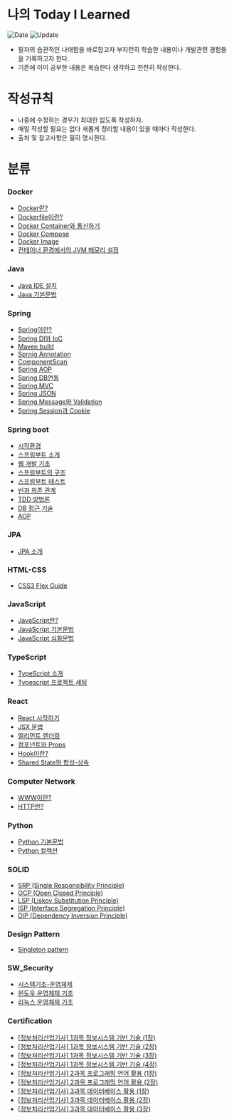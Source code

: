 # 나의 Today I Learned
![Date](https://img.shields.io/badge/Start-2024.03.06-red) ![Update](https://img.shields.io/badge/update-2024.09.06-grean)
- 필자의 습관적인 나태함을 바로잡고자 부지런히 학습한 내용이나 개발관련 경험들을 기록하고자 한다.
- 기존에 이미 공부한 내용은 복습한다 생각하고 천천히 작성한다.  

# 작성규칙
- 나중에 수정하는 경우가 최대한 없도록 작성하자.
- 매일 작성할 필요는 없다 새롭게 정리할 내용이 있을 때마다 작성한다.
- 출처 및 참고사항은 필히 명시한다.

# 분류

### Docker
- [Docker란?](https://github.com/one-west/TIL/blob/main/Docker/Docker%EB%9E%80.md)
- [Dockerfile이란?](https://github.com/one-west/TIL/blob/main/Docker/Dockerfile%EC%9D%B4%EB%9E%80%3F.md)
- [Docker Container와 통신하기](https://github.com/one-west/TIL/blob/main/Docker/Docker%20Container%EC%99%80%20%ED%86%B5%EC%8B%A0%ED%95%98%EA%B8%B0.md)
- [Docker Compose](https://github.com/one-west/TIL/blob/main/Docker/Docker%20Compose.md)
- [Docker Image](https://github.com/one-west/TIL/blob/main/Docker/Docker%20Image.md)
- [컨테이너 환경에서의 JVM 메모리 설정](https://github.com/one-west/TIL/blob/main/Docker/%EC%BB%A8%ED%85%8C%EC%9D%B4%EB%84%88%20%ED%99%98%EA%B2%BD%EC%97%90%EC%84%9C%EC%9D%98%20JVM%20%EB%A9%94%EB%AA%A8%EB%A6%AC%20%EC%84%A4%EC%A0%95.md)

### Java
- [Java IDE 설치](https://github.com/one-west/TIL/blob/main/Java/Java%20IDE%20install%20%EB%B0%A9%EB%B2%95.md)
- [Java 기본문법](https://github.com/one-west/TIL/blob/main/Java/Java%20%EA%B8%B0%EB%B3%B8%EB%AC%B8%EB%B2%95.md)

### Spring
- [Spring이란?](https://github.com/one-west/TIL/blob/main/Spring/%5BSpring%5D%20%EC%9D%B4%EB%9E%80%3F.md)
- [Spring DI와 IoC](https://github.com/one-west/TIL/blob/main/Spring/%5BSpring%5D%20DI%EC%99%80%20IoC.md)
- [Maven build](https://github.com/one-west/TIL/blob/main/Spring/%5BSpring%5D%20Maven%20build.md)
- [Sprnig Annotation](https://github.com/one-west/TIL/blob/main/Spring/%5BSpring%5D%20Annotation_%EC%9D%B4%EB%9E%80%3F.md)
- [ComponentScan](https://github.com/one-west/TIL/blob/main/Spring/%5BSpring%5D%20ComponentScan.md)
- [Spring AOP](https://github.com/one-west/TIL/blob/main/Spring/%5BSpring%5D%20AOP.md)
- [Spring DB연동](https://github.com/one-west/TIL/blob/main/Spring/%5BSpring%5D%20DB%EC%97%B0%EB%8F%99.md)
- [Spring MVC](https://github.com/one-west/TIL/blob/main/Spring/%5BSpring%5D%20Spring-MVC.md)
- [Spring JSON](https://github.com/one-west/TIL/blob/main/Spring/%5BSpring%5D%20JSON.md)
- [Spring Message와 Validation](https://github.com/one-west/TIL/blob/main/Spring/%5BSpring%5D%20Message%EC%99%80%20Validation.md)
- [Spring Session과 Cookie](https://github.com/one-west/TIL/blob/main/Spring/%5BSpring%5D%20Session%EA%B3%BC%20Cookie.md)

### Spring boot
- [시작환경](https://github.com/one-west/TIL/blob/main/Spring%20boot/%EC%8B%9C%EC%9E%91%ED%99%98%EA%B2%BD.md)
- [스프링부트 소개](https://github.com/one-west/TIL/blob/main/Spring%20boot/%EC%8A%A4%ED%94%84%EB%A7%81%EB%B6%80%ED%8A%B8%20%EC%86%8C%EA%B0%9C.md)
- [웹 개발 기초](https://github.com/one-west/TIL/blob/main/Spring%20boot/%EC%8A%A4%ED%94%84%EB%A7%81%20%EC%9B%B9%20%EA%B0%9C%EB%B0%9C%20%EA%B8%B0%EC%B4%88.md)
- [스프링부트의 구조](https://github.com/one-west/TIL/blob/main/Spring%20boot/%EC%8A%A4%ED%94%84%EB%A7%81%EB%B6%80%ED%8A%B8%EC%9D%98%20%EA%B5%AC%EC%A1%B0.md)
- [스프링부트 테스트](https://github.com/one-west/TIL/blob/main/Spring%20boot/%EC%8A%A4%ED%94%84%EB%A7%81%EB%B6%80%ED%8A%B8%20%ED%85%8C%EC%8A%A4%ED%8A%B8.md)
- [빈과 의존 관계](https://github.com/one-west/TIL/blob/main/Spring%20boot/%EC%8B%9C%EC%9E%91%ED%99%98%EA%B2%BD.md)
- [TDD 방법론](https://github.com/one-west/TIL/blob/main/Spring%20boot/%EC%8B%9C%EC%9E%91%ED%99%98%EA%B2%BD.md)
- [DB 접근 기술](https://github.com/one-west/TIL/blob/main/Spring%20boot/%EC%8B%9C%EC%9E%91%ED%99%98%EA%B2%BD.md)
- [AOP](https://github.com/one-west/TIL/blob/main/Spring%20boot/%EC%8B%9C%EC%9E%91%ED%99%98%EA%B2%BD.md)


### JPA
- [JPA 소개](https://github.com/one-west/TIL/blob/main/JPA/JPA%20%EC%86%8C%EA%B0%9C.md)

### HTML-CSS
- [CSS3 Flex Guide](https://github.com/one-west/TIL/blob/main/CSS/Flex%20Guide.md)
  
### JavaScript
- [JavaScript란?](https://github.com/one-west/TIL/blob/main/JavaScript/JS%EB%9E%80%3F.md)
- [JavaScript 기본문법](https://github.com/one-west/TIL/blob/main/JavaScript/JS%EA%B8%B0%EB%B3%B8%EB%AC%B8%EB%B2%95.md)
- [JavaScript 심화문법](https://github.com/one-west/TIL/blob/main/JavaScript/JS%20%EC%8B%AC%ED%99%94%EB%AC%B8%EB%B2%95.md)

### TypeScript
- [TypeScript 소개](https://github.com/one-west/TIL/blob/main/TypeScript/TypeScript%20%EC%86%8C%EA%B0%9C.md)
- [Typescript 프로젝트 세팅](https://github.com/one-west/TIL/blob/main/TypeScript/TypeScript%20Projects%20%EC%84%B8%ED%8C%85.md)

### React
- [React 시작하기](https://github.com/one-west/TIL/blob/main/React/React%20%EC%8B%9C%EC%9E%91%ED%95%98%EA%B8%B0.md)
- [JSX 문법](https://github.com/one-west/TIL/blob/main/React/JSX%EB%AC%B8%EB%B2%95.md)
- [엘리먼트 렌더링](https://github.com/one-west/TIL/blob/main/React/Element_Rendering.md)
- [컴포넌트와 Props](https://github.com/one-west/TIL/blob/main/React/%EC%BB%B4%ED%8F%AC%EB%84%8C%ED%8A%B8%EC%99%80%20Props.md)
- [Hook이란?](https://github.com/one-west/TIL/blob/main/React/Hook%EC%9D%B4%EB%9E%80%3F.md)
- [Shared State와 합성-상속](https://github.com/one-west/TIL/blob/main/React/Shared%20State%EC%99%80%20%20%ED%95%A9%EC%84%B1-%EC%83%81%EC%86%8D.md#%EC%BB%A8%ED%85%8D%EC%8A%A4%ED%8A%B8Context)

### Computer Network
- [WWW이란?](https://github.com/one-west/TIL/blob/main/Computer%20Network/WWW.md)
- [HTTP란?](https://github.com/one-west/TIL/blob/main/Computer%20Network/HTTP.md)

### Python
- [Python 기본문법](https://github.com/one-west/TIL/blob/main/Python/python%20%EA%B8%B0%EB%B3%B8%EB%AC%B8%EB%B2%95.md)
- [Python 컬렉션](https://github.com/one-west/TIL/blob/main/Python/Python%20%EC%BB%AC%EB%A0%89%EC%85%98(Collection).md)

### SOLID

- [SRP (Single Responsibility Principle)](https://github.com/one-west/TIL/blob/main/SOLID/SRP%20(Single%C2%A0Responsibility%C2%A0Principle).md)
- [OCP (Open Closed Principle)](https://github.com/one-west/TIL/blob/main/SOLID/OCP%20(Open%20Closed%20Principle).md)
- [LSP (Liskov Substitution Principle)](https://github.com/one-west/TIL/blob/main/SOLID/LSP%20(Liskov%20Substitution%20Principle).md)
- [ISP (Interface Segregation Principle)](https://github.com/one-west/TIL/blob/main/SOLID/ISP%20(Interface%20Segregation%20Principle).md)
- [DIP (Dependency Inversion Principle)](https://github.com/one-west/TIL/blob/main/SOLID/DIP%20(Dependency%20Inversion%20Principle).md)

### Design Pattern
- [Singleton pattern](https://github.com/one-west/TIL/blob/main/Design%20Pattern/Singleton%20pattern.md)

### SW_Security
- [시스템기초-운영체제](https://github.com/one-west/TIL/blob/main/SW_Security/%EC%8B%9C%EC%8A%A4%ED%85%9C%EA%B8%B0%EC%B4%88-%EC%9A%B4%EC%98%81%EC%B2%B4%EC%A0%9C.md)
- [윈도우 운영체제 기초](https://github.com/one-west/TIL/blob/main/SW_Security/%EC%9C%88%EB%8F%84%EC%9A%B0%20%EC%9A%B4%EC%98%81%EC%B2%B4%EC%A0%9C%20%EA%B8%B0%EC%B4%88.md)
- [리눅스 운영체제 기초](https://github.com/one-west/TIL/blob/main/SW_Security/%EB%A6%AC%EB%88%85%EC%8A%A4%20%EC%9A%B4%EC%98%81%EC%B2%B4%EC%A0%9C%20%EA%B8%B0%EC%B4%88.md)

### Certification
- [[정보처리산업기사] 1과목 정보시스템 기반 기술 (1장)](https://github.com/one-west/TIL/blob/main/Certification/%EC%A0%95%EB%B3%B4%EC%B2%98%EB%A6%AC%EC%82%B0%EC%97%85%EA%B8%B0%EC%82%AC/%5B1%EA%B3%BC%EB%AA%A9%5D%20%EC%A0%95%EB%B3%B4%EC%8B%9C%EC%8A%A4%ED%85%9C%20%EA%B8%B0%EB%B0%98%20%EA%B8%B0%EC%88%A0%20(1%EC%9E%A5).md)
- [[정보처리산업기사] 1과목 정보시스템 기반 기술 (2장)](https://github.com/one-west/TIL/blob/main/Certification/%EC%A0%95%EB%B3%B4%EC%B2%98%EB%A6%AC%EC%82%B0%EC%97%85%EA%B8%B0%EC%82%AC/%5B1%EA%B3%BC%EB%AA%A9%5D%20%EC%A0%95%EB%B3%B4%EC%8B%9C%EC%8A%A4%ED%85%9C%20%EA%B8%B0%EB%B0%98%20%EA%B8%B0%EC%88%A0%20(2%EC%9E%A5).md)
- [[정보처리산업기사] 1과목 정보시스템 기반 기술 (3장)](https://github.com/one-west/TIL/blob/main/Certification/%EC%A0%95%EB%B3%B4%EC%B2%98%EB%A6%AC%EC%82%B0%EC%97%85%EA%B8%B0%EC%82%AC/%5B1%EA%B3%BC%EB%AA%A9%5D%20%EC%A0%95%EB%B3%B4%EC%8B%9C%EC%8A%A4%ED%85%9C%20%EA%B8%B0%EB%B0%98%20%EA%B8%B0%EC%88%A0%20(3%EC%9E%A5).md)
- [[정보처리산업기사] 1과목 정보시스템 기반 기술 (4장)](https://github.com/one-west/TIL/blob/main/Certification/%EC%A0%95%EB%B3%B4%EC%B2%98%EB%A6%AC%EC%82%B0%EC%97%85%EA%B8%B0%EC%82%AC/%5B1%EA%B3%BC%EB%AA%A9%5D%20%EC%A0%95%EB%B3%B4%EC%8B%9C%EC%8A%A4%ED%85%9C%20%EA%B8%B0%EB%B0%98%20%EA%B8%B0%EC%88%A0%20(4%EC%9E%A5).md)
- [[정보처리산업기사] 2과목 프로그래밍 언어 활용 (1장)](https://github.com/one-west/TIL/blob/main/Certification/%EC%A0%95%EB%B3%B4%EC%B2%98%EB%A6%AC%EC%82%B0%EC%97%85%EA%B8%B0%EC%82%AC/%5B2%EA%B3%BC%EB%AA%A9%5D%20%ED%94%84%EB%A1%9C%EA%B7%B8%EB%9E%98%EB%B0%8D%20%EC%96%B8%EC%96%B4%20%ED%99%9C%EC%9A%A9%20(1%EC%9E%A5).md)
- [[정보처리산업기사] 2과목 프로그래밍 언어 활용 (2장)](https://github.com/one-west/TIL/blob/main/Certification/%EC%A0%95%EB%B3%B4%EC%B2%98%EB%A6%AC%EC%82%B0%EC%97%85%EA%B8%B0%EC%82%AC/%5B2%EA%B3%BC%EB%AA%A9%5D%20%ED%94%84%EB%A1%9C%EA%B7%B8%EB%9E%98%EB%B0%8D%20%EC%96%B8%EC%96%B4%20%ED%99%9C%EC%9A%A9%20(2%EC%9E%A5).md)
- [[정보처리산업기사] 3과목 데이터베이스 활용 (1장)](https://github.com/one-west/TIL/blob/main/Certification/%EC%A0%95%EB%B3%B4%EC%B2%98%EB%A6%AC%EC%82%B0%EC%97%85%EA%B8%B0%EC%82%AC/%5B3%EA%B3%BC%EB%AA%A9%5D%20%EB%8D%B0%EC%9D%B4%ED%84%B0%EB%B2%A0%EC%9D%B4%EC%8A%A4%20%ED%99%9C%EC%9A%A9%20(1%EC%9E%A5).md)
- [[정보처리산업기사] 3과목 데이터베이스 활용 (2장)](https://github.com/one-west/TIL/blob/main/Certification/%EC%A0%95%EB%B3%B4%EC%B2%98%EB%A6%AC%EC%82%B0%EC%97%85%EA%B8%B0%EC%82%AC/%5B3%EA%B3%BC%EB%AA%A9%5D%20%EB%8D%B0%EC%9D%B4%ED%84%B0%EB%B2%A0%EC%9D%B4%EC%8A%A4%20%ED%99%9C%EC%9A%A9%20(2%EC%9E%A5).md)
- [[정보처리산업기사] 3과목 데이터베이스 활용 (3장)](https://github.com/one-west/TIL/blob/main/Certification/%EC%A0%95%EB%B3%B4%EC%B2%98%EB%A6%AC%EC%82%B0%EC%97%85%EA%B8%B0%EC%82%AC/%5B3%EA%B3%BC%EB%AA%A9%5D%20%EB%8D%B0%EC%9D%B4%ED%84%B0%EB%B2%A0%EC%9D%B4%EC%8A%A4%20%ED%99%9C%EC%9A%A9%20(3%EC%9E%A5).md)
